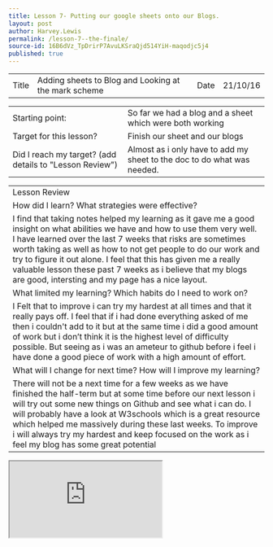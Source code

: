 ```yaml
---
title: Lesson 7- Putting our google sheets onto our Blogs.
layout: post
author: Harvey.Lewis
permalink: /lesson-7--the-finale/
source-id: 16B6dVz_TpDrirP7AvuLKSraQjd514YiH-maqodjc5j4
published: true
---
```

<table>
  <tr>
    <td>Title</td>
    <td>Adding sheets to Blog and Looking at the mark scheme</td>
    <td>Date</td>
    <td>21/10/16</td>
  </tr>
</table>


<table>
  <tr>
    <td>Starting point:</td>
    <td>So far we had a blog and a sheet which were both working</td>
  </tr>
  <tr>
    <td>Target for this lesson?</td>
    <td>Finish our sheet and our blogs</td>
  </tr>
  <tr>
    <td>Did I reach my target? 
(add details to "Lesson Review")</td>
    <td>Almost as i only have to add my sheet to the doc to do what was needed.</td>
  </tr>
</table>


<table>
  <tr>
    <td>Lesson Review</td>
  </tr>
  <tr>
    <td>How did I learn? What strategies were effective? </td>
  </tr>
  <tr>
    <td>I find that taking notes helped my learning as it gave me a good insight on what abilities we have and how to use them very well. I have learned over the last 7 weeks that risks are sometimes worth taking as well as how to not get people to do our work and try to figure it out alone. I feel that this has given me a really valuable lesson these past 7 weeks as i believe that my blogs are good, intersting and my page has a nice layout.</td>
  </tr>
  <tr>
    <td>What limited my learning? Which habits do I need to work on? </td>
  </tr>
  <tr>
    <td>I Felt that to improve i can try my hardest at all times and that it really pays off. I feel that if i had done everything asked of me then i couldn't add to it but at the same time i did a good amount of work but i don’t think it is the highest level of difficulty possible. But seeing as i was an ameteur to github before i feel i have done a good piece of work with a high amount of effort.
 </td>
  </tr>
  <tr>
    <td>What will I change for next time? How will I improve my learning?</td>
  </tr>
  <tr>
    <td>There will not be a next time for a few weeks as we have finished the half-term but at some time before our next lesson i will try out some new things on Github and see what i can do. I will probably have a look at W3schools which is a great resource which helped me massively during these last weeks. To improve i will always try my hardest and keep focused on the work as i feel my blog has some great potential</td>
  </tr>
</table>

<iframe src="https://docs.google.com/spreadsheets/d/1Eg1M8_wpLIpDPHBlRulr_JmqsPBW-GP6qZ2jfxfhKo8/pubhtml?widget=true&amp;headers=false"></iframe>
